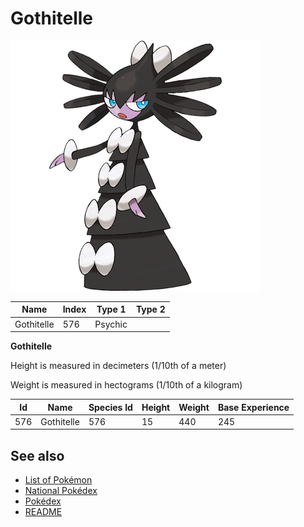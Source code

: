 # Gothitelle


![Gothitelle](images/576.png)

| **Name** | **Index** | **Type 1** | **Type 2** |
|----|----|----|----|
| Gothitelle | 576 | Psychic  |  |

**Gothitelle** 


Height is measured in decimeters (1/10th of a meter)

Weight is measured in hectograms (1/10th of a kilogram)

| **Id** | **Name** | **Species Id** | **Height** | **Weight** | **Base Experience** |
|--------|----------|----------------|------------|------------|---------------------|
| 576 | Gothitelle | 576 | 15 | 440 | 245 |


## See also

- [List of Pokémon](../pokemon.md)
- [National Pokédex](../national_pokedex.md)
- [Pokédex](../pokedex.md)
- [README](../README.md)
